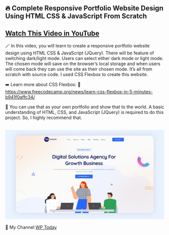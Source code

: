 <h2>🔥 Complete Responsive Portfolio Website Design Using HTML CSS & JavaScript From Scratch</h2>

<a href='https://youtu.be/cKSFflYWGGY' target='_blank'><h2>Watch This Video in YouTube</h2></a>

🪄 In this video, you will learn to create a responsive portfolio website design using HTML CSS & JavaScript (JQuery). There will be feature of switching dark/light mode. Users can select either dark mode or light mode. The chosen mode will save on the browser’s local storage and when users will come back they can use the site as their chosen mode. It’s all from scratch with source code. I used CSS Flexbox to create this website. 

➡️ Learn more about CSS Flexbox: 
🔗 https://www.freecodecamp.org/news/learn-css-flexbox-in-5-minutes-b941f0affc34/

🌺 You can use that as your own portfolio and show that to the world. A basic understanding of HTML, CSS, and JavaScript (JQuery) is required to do this project. So, I highly recommend that.
</br></br>

<a href="https://youtu.be/cKSFflYWGGY" target='_blank'><img src="https://raw.githubusercontent.com/wptoday/Digibyte/main/Preview.jpg" alt="Digibyte" border="0" max-width='50%' ></a>


🔗 My Channel <a href='//www.youtube.com/channel/UCKr4VRLJU3bhQ-scnvQSKjQ/'>WP Today</a>
<!---
wptoday/wptoday is a ✨ special ✨ repository because its `README.md` (this file) appears on your GitHub profile.
You can click the Preview link to take a look at your changes.
--->
